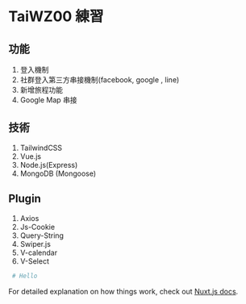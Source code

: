# TaiWZ00 練習

## 功能
1. 登入機制
2. 社群登入第三方串接機制(facebook, google , line)
3. 新增旅程功能
4. Google Map 串接


## 技術
1. TailwindCSS
2. Vue.js
3. Node.js(Express)
4. MongoDB (Mongoose)

## Plugin
1. Axios
2. Js-Cookie
3. Query-String
4. Swiper.js
5. V-calendar
6. V-Select

```bash
 # Hello
```


For detailed explanation on how things work, check out [Nuxt.js docs](https://nuxtjs.org).
